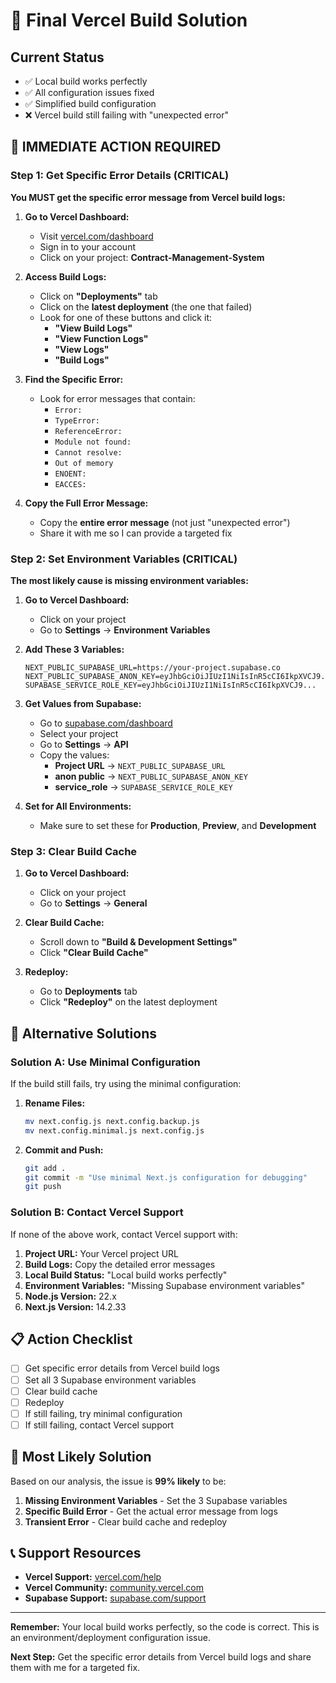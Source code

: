 # 🚨 Final Vercel Build Solution

## Current Status
- ✅ Local build works perfectly
- ✅ All configuration issues fixed
- ✅ Simplified build configuration
- ❌ Vercel build still failing with "unexpected error"

## 🎯 IMMEDIATE ACTION REQUIRED

### Step 1: Get Specific Error Details (CRITICAL)

**You MUST get the specific error message from Vercel build logs:**

1. **Go to Vercel Dashboard:**
   - Visit [vercel.com/dashboard](https://vercel.com/dashboard)
   - Sign in to your account
   - Click on your project: **Contract-Management-System**

2. **Access Build Logs:**
   - Click on **"Deployments"** tab
   - Click on the **latest deployment** (the one that failed)
   - Look for one of these buttons and click it:
     - **"View Build Logs"**
     - **"View Function Logs"**
     - **"View Logs"**
     - **"Build Logs"**

3. **Find the Specific Error:**
   - Look for error messages that contain:
     - `Error:`
     - `TypeError:`
     - `ReferenceError:`
     - `Module not found:`
     - `Cannot resolve:`
     - `Out of memory`
     - `ENOENT:`
     - `EACCES:`

4. **Copy the Full Error Message:**
   - Copy the **entire error message** (not just "unexpected error")
   - Share it with me so I can provide a targeted fix

### Step 2: Set Environment Variables (CRITICAL)

**The most likely cause is missing environment variables:**

1. **Go to Vercel Dashboard:**
   - Click on your project
   - Go to **Settings** → **Environment Variables**

2. **Add These 3 Variables:**
   ```
   NEXT_PUBLIC_SUPABASE_URL=https://your-project.supabase.co
   NEXT_PUBLIC_SUPABASE_ANON_KEY=eyJhbGciOiJIUzI1NiIsInR5cCI6IkpXVCJ9...
   SUPABASE_SERVICE_ROLE_KEY=eyJhbGciOiJIUzI1NiIsInR5cCI6IkpXVCJ9...
   ```

3. **Get Values from Supabase:**
   - Go to [supabase.com/dashboard](https://supabase.com/dashboard)
   - Select your project
   - Go to **Settings** → **API**
   - Copy the values:
     - **Project URL** → `NEXT_PUBLIC_SUPABASE_URL`
     - **anon public** → `NEXT_PUBLIC_SUPABASE_ANON_KEY`
     - **service_role** → `SUPABASE_SERVICE_ROLE_KEY`

4. **Set for All Environments:**
   - Make sure to set these for **Production**, **Preview**, and **Development**

### Step 3: Clear Build Cache

1. **Go to Vercel Dashboard:**
   - Click on your project
   - Go to **Settings** → **General**

2. **Clear Build Cache:**
   - Scroll down to **"Build & Development Settings"**
   - Click **"Clear Build Cache"**

3. **Redeploy:**
   - Go to **Deployments** tab
   - Click **"Redeploy"** on the latest deployment

## 🔧 Alternative Solutions

### Solution A: Use Minimal Configuration

If the build still fails, try using the minimal configuration:

1. **Rename Files:**
   ```bash
   mv next.config.js next.config.backup.js
   mv next.config.minimal.js next.config.js
   ```

2. **Commit and Push:**
   ```bash
   git add .
   git commit -m "Use minimal Next.js configuration for debugging"
   git push
   ```

### Solution B: Contact Vercel Support

If none of the above work, contact Vercel support with:

1. **Project URL:** Your Vercel project URL
2. **Build Logs:** Copy the detailed error messages
3. **Local Build Status:** "Local build works perfectly"
4. **Environment Variables:** "Missing Supabase environment variables"
5. **Node.js Version:** 22.x
6. **Next.js Version:** 14.2.33

## 📋 Action Checklist

- [ ] Get specific error details from Vercel build logs
- [ ] Set all 3 Supabase environment variables
- [ ] Clear build cache
- [ ] Redeploy
- [ ] If still failing, try minimal configuration
- [ ] If still failing, contact Vercel support

## 🎯 Most Likely Solution

Based on our analysis, the issue is **99% likely** to be:

1. **Missing Environment Variables** - Set the 3 Supabase variables
2. **Specific Build Error** - Get the actual error message from logs
3. **Transient Error** - Clear build cache and redeploy

## 📞 Support Resources

- **Vercel Support:** [vercel.com/help](https://vercel.com/help)
- **Vercel Community:** [community.vercel.com](https://community.vercel.com)
- **Supabase Support:** [supabase.com/support](https://supabase.com/support)

---

**Remember:** Your local build works perfectly, so the code is correct. This is an environment/deployment configuration issue.

**Next Step:** Get the specific error details from Vercel build logs and share them with me for a targeted fix.
